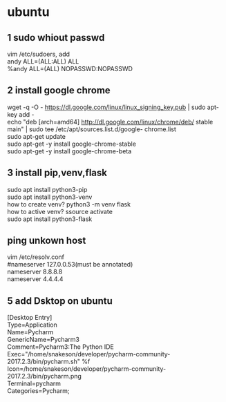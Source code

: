 # ubuntu  
## 1 sudo whiout passwd  
   vim /etc/sudoers, add   
   andy    ALL=(ALL:ALL) ALL  
   %andy ALL=(ALL) NOPASSWD:NOPASSWD  
  
## 2 install google chrome  
   wget -q -O - https://dl.google.com/linux/linux_signing_key.pub | sudo apt-key add -  
   echo "deb [arch=amd64] http://dl.google.com/linux/chrome/deb/ stable main" | sudo tee /etc/apt/sources.list.d/google-          chrome.list  
   sudo apt-get update  
   sudo apt-get -y install google-chrome-stable  
   sudo apt-get -y install google-chrome-beta  
   
## 3 install pip,venv,flask  
   sudo apt install python3-pip  
   sudo apt install python3-venv  
   how to create venv? python3 -m venv flask  
   how to active venv? ssource activate   
   sudo apt install python3-flask  
   
## ping unkown host  
   vim /etc/resolv.conf  
   #nameserver 127.0.0.53(must be annotated)  
   nameserver 8.8.8.8  
   nameserver 4.4.4.4  
 ##  5 add Dsktop on ubuntu
   [Desktop Entry]  
   Type=Application   
   Name=Pycharm  
   GenericName=Pycharm3  
   Comment=Pycharm3:The Python IDE  
   Exec="/home/snakeson/developer/pycharm-community-2017.2.3/bin/pycharm.sh" %f  
   Icon=/home/snakeson/developer/pycharm-community-2017.2.3/bin/pycharm.png   
   Terminal=pycharm  
   Categories=Pycharm;  

